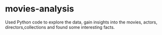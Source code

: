 # movies-analysis
Used Python code to explore the data, gain insights into the movies, actors, directors,collections and found some interesting facts.
